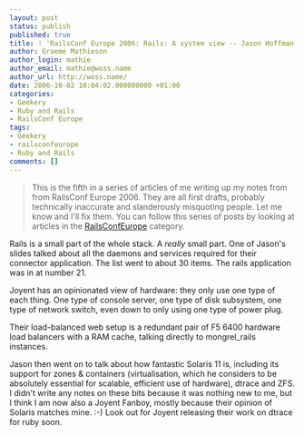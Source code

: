 ```yaml
---
layout: post
status: publish
published: true
title: ! 'RailsConf Europe 2006: Rails: A system view -- Jason Hoffman'
author: Graeme Mathieson
author_login: mathie
author_email: mathie@woss.name
author_url: http://woss.name/
date: 2006-10-02 10:04:02.000000000 +01:00
categories:
- Geekery
- Ruby and Rails
- RailsConf Europe
tags:
- Geekery
- railsconfeurope
- Ruby and Rails
comments: []
---
```

> This is the fifth in a series of articles of me writing up my notes from
> from RailsConf Europe 2006. They are all first drafts, probably
> technically inaccurate and slanderously misquoting people. Let me know
> and I'll fix them.  You can follow this series of posts by looking at
> articles in the [RailsConfEurope](/index.php?s=RailsConf+Europe+2006)
> category.

Rails is a small part of the whole stack. A *really* small part. One of
Jason's slides talked about all the daemons and services required for their
connector application. The list went to about 30 items. The rails application
was in at number 21.

Joyent has an opinionated view of hardware: they only use one type of each
thing. One type of console server, one type of disk subsystem, one type of
network switch, even down to only using one type of power plug.

Their load-balanced web setup is a redundant pair of F5 6400 hardware load
balancers with a RAM cache, talking directly to mongrel\_rails instances.

Jason then went on to talk about how fantastic Solaris 11 is, including its
support for zones & containers (virtualisation, which he considers to be
absolutely essential for scalable, efficient use of hardware), dtrace and ZFS.
I didn't write any notes on these bits because it was nothing new to me, but I
think I am now also a Joyent Fanboy, mostly because their opinion of Solaris
matches mine. :-) Look out for Joyent releasing their work on dtrace for ruby
soon.
